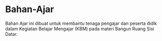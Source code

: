 # Bahan-Ajar
Bahan Ajar ini dibuat untuk membantu tenaga pengajar dan peserta didik dalam Kegiatan Belajar Mengajar (KBM) pada materi Bangun Ruang Sisi Datar.
